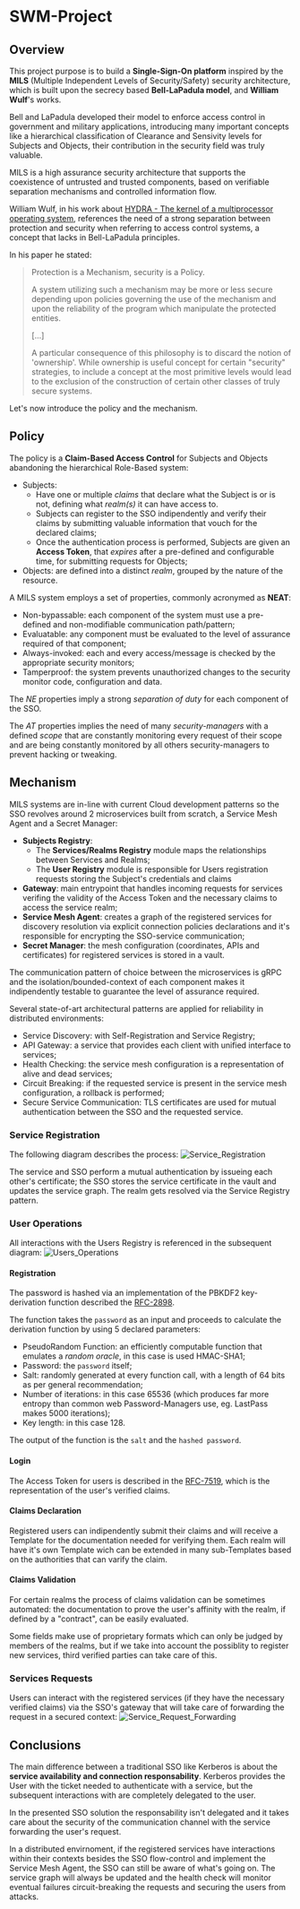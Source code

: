 # SWM-Project

## Overview
This project purpose is to build a **Single-Sign-On platform** inspired by the **MILS** (Multiple Independent Levels of Security/Safety) security architecture, which is built upon the secrecy based **Bell-LaPadula model**, and **William Wulf**'s works.

Bell and LaPadula developed their model to enforce access control in government and military applications, introducing many important concepts like a hierarchical classification of Clearance and Sensivity levels for Subjects and Objects, their contribution in the security field was truly valuable.

MILS is a high assurance security architecture that supports the coexistence of untrusted and trusted components, based on verifiable separation mechanisms and controlled information flow.

William Wulf, in his work about [HYDRA - The kernel of a multiprocessor operating system](https://dl.acm.org/doi/10.1145/355616.364017), references the need of a strong separation between protection and security when referring to access control systems, a concept that lacks in Bell-LaPadula principles.

In his paper he stated:
> Protection is a Mechanism, security is a Policy. 
> 
> A system utilizing such a mechanism may be more or less secure depending upon policies governing the use of the mechanism and upon the reliability of the program which manipulate the protected entities. 
> 
> [...]
> 
> A particular consequence of this philosophy is to discard the notion of 'ownership'. 
> While ownership is useful concept for certain "security" strategies, to include a concept at the most primitive levels would lead to the exclusion of the construction of certain other classes of truly secure systems.
 
Let's now introduce the policy and the mechanism.

## Policy
The policy is a **Claim-Based Access Control** for Subjects and Objects abandoning the hierarchical Role-Based system:

* Subjects: 
  * Have one or multiple _claims_ that declare what the Subject is or is not, defining what _realm(s)_ it can have access to. 
  * Subjects can register to the SSO indipendently and verify their claims by submitting valuable information that vouch for the declared claims;
  * Once the authentication process is performed, Subjects are given an **Access Token**, that _expires_ after a pre-defined and configurable time, for submitting requests for Objects;
* Objects: are defined into a distinct _realm_, grouped by the nature of the resource.

A MILS system employs a set of properties, commonly acronymed as **NEAT**:
* Non-bypassable: each component of the system must use a pre-defined and non-modifiable communication path/pattern;
* Evaluatable: any component must be evaluated to the level of assurance required of that component;
* Always-invoked: each and every access/message is checked by the appropriate security monitors;
* Tamperproof: the system prevents unauthorized changes to the security monitor code, configuration and data.

The _NE_ properties imply a strong _separation of duty_ for each component of the SSO.

The _AT_ properties implies the need of many _security-managers_ with a defined _scope_ that are constantly monitoring every request of their scope and are being constantly monitored by all others security-managers to prevent hacking or tweaking.


## Mechanism
MILS systems are in-line with current Cloud development patterns so the SSO revolves around 2 microservices built from scratch, a Service Mesh Agent and a Secret Manager:
* **Subjects Registry**:
  * The **Services/Realms Registry** module maps the relationships between Services and Realms;
  * The **User Registry** module is responsible for Users registration requests storing the Subject's credentials and claims
* **Gateway**: main entrypoint that handles incoming requests for services verifing the validity of the Access Token and the necessary claims to access the service realm;
* **Service Mesh Agent**: creates a graph of the registered services for discovery resolution via explicit connection policies declarations and it's responsible for encrypting the SSO-service communication;
* **Secret Manager**: the mesh configuration (coordinates, APIs and certificates) for registered services is stored in a vault.

The communication pattern of choice between the microservices is gRPC and the isolation/bounded-context of each component makes it indipendently testable to guarantee the level of assurance required.

Several state-of-art architectural patterns are applied for reliability in distributed environments:
* Service Discovery: with Self-Registration and Service Registry;
* API Gateway: a service that provides each client with unified interface to services;
* Health Checking: the service mesh configuration is a representation of alive and dead services;
* Circuit Breaking: if the requested service is present in the service mesh configuration, a rollback is performed;
* Secure Service Communication: TLS certificates are used for mutual authentication between the SSO and the requested service.


### Service Registration
The following diagram describes the process:
![Service_Registration](resources/Service_Registration-Sequence_Diagram.jpeg)

The service and SSO perform a mutual authentication by issueing each other's certificate; the SSO stores the service certificate in the vault and updates the service graph. The realm gets resolved via the Service Registry pattern.

### User Operations
All interactions with the Users Registry is referenced in the subsequent diagram:
![Users_Operations](resources/Users_Operations-Sequence_Diagram.jpeg)

#### Registration
The password is hashed via an implementation of the PBKDF2 key-derivation function described the [RFC-2898](https://tools.ietf.org/html/rfc2898).

The function takes the `password` as an input and proceeds to calculate the derivation function by using 5 declared parameters:
* PseudoRandom Function: an efficiently computable function that emulates a _random oracle_, in this case is used HMAC-SHA1;
* Password: the `password` itself;
* Salt: randomly generated at every function call, with a length of 64 bits as per general recommendation;
* Number of iterations: in this case 65536 (which produces far more entropy than common web Password-Managers use, eg. LastPass makes 5000 iterations);
* Key length: in this case 128.

The output of the function is the `salt` and the `hashed password`.

#### Login
The Access Token for users is described in the [RFC-7519](https://tools.ietf.org/html/rfc7519), which is the representation of the user's verified claims.

#### Claims Declaration
Registered users can indipendently submit their claims and will receive a Template for the  documentation needed for verifying them. Each realm will have it's own Template wich can be extended in many sub-Templates based on the authorities that can varify the claim.

#### Claims Validation
For certain realms the process of claims validation can be sometimes automated: the documentation to prove the user's affinity with the realm, if defined by a "contract", can be easily evaluated. 

Some fields make use of proprietary formats which can only be judged by members of the realms, but if we take into account the possiblity to register new services, third verified parties can take care of this.


### Services Requests
Users can interact with the registered services (if they have the necessary verified claims) via the SSO's gateway that will take care of forwarding the request in a secured context:
![Service_Request_Forwarding](resources/Service_Request_Forwarding-Sequence_Diagram.jpeg)


## Conclusions
The main difference between a traditional SSO like Kerberos is about the **service availability and connection responsability**.
Kerberos provides the User with the ticket needed to authenticate with a service, but the subsequent interactions with are completely delegated to the user.

In the presented SSO solution the responsability isn't delegated and it takes care about the security of the communication channel with the service forwarding the user's request.

In a distributed envirnoment, if the registered services have interactions within their contexts besides the SSO flow-control and implement the Service Mesh Agent, the SSO can still be aware of what's going on. The service graph will always be updated and the health check will monitor eventual failures circuit-breaking the requests and securing the users from attacks.